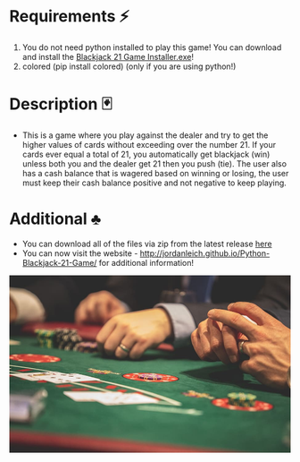# Requirements :zap:
1. You do not need python installed to play this game! You can download and install the [Blackjack 21 Game Installer.exe](https://github.com/JordanLeich/Python-Blackjack-21-Game/blob/master/Blackjack%2021%20Game%20Installer.exe)!
1. colored (pip install colored) (only if you are using python!)

# Description :black_joker:
- This is a game where you play against the dealer and try to get the higher values of cards without exceeding over the number 21. If your cards ever equal a total of 21, you automatically get blackjack (win) unless both you and the dealer get 21 then you push (tie). The user also has a cash balance that is wagered based on winning or losing, the user must keep their cash balance positive and not negative to keep playing.

# Additional :clubs:
- You can download all of the files via zip from the latest release [here](https://github.com/JordanLeich/Python-Blackjack-21-Game/releases/tag/v7.0)
- You can now visit the website - http://jordanleich.github.io/Python-Blackjack-21-Game/ for additional information!

![BlackJack](images/blackjack.jpg "BlackJack 21")
